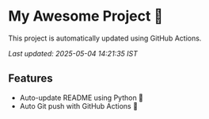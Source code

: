 # My Awesome Project 🚀

This project is automatically updated using GitHub Actions.

_Last updated: 2025-05-04 14:21:35 IST_

## Features
- Auto-update README using Python 🐍
- Auto Git push with GitHub Actions 🤖
